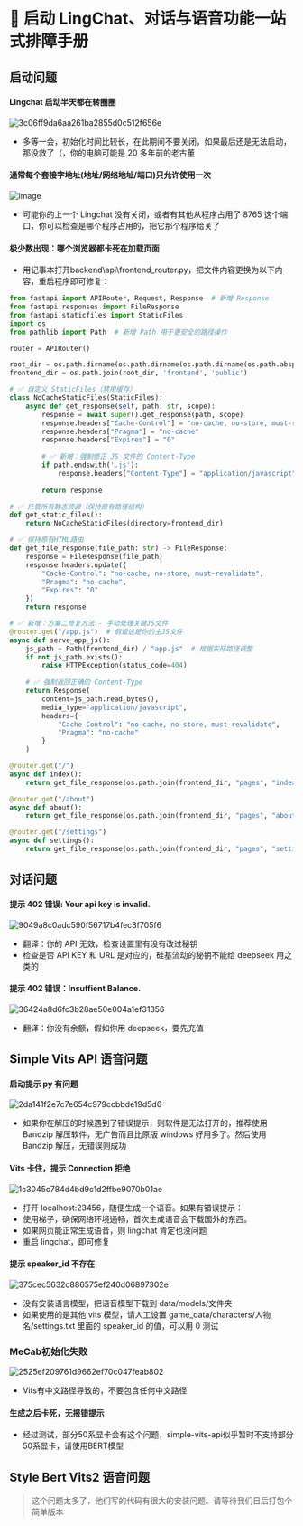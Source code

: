 # 📌 启动 LingChat、对话与语音功能一站式排障手册


## 启动问题

#### Lingchat 启动半天都在转圈圈

![3c06ff9da6aa261ba2855d0c512f656e](/assets/463052615-ca13a991-4e8a-4c0d-b98e-67be36845a79.png)

- 多等一会，初始化时间比较长，在此期间不要关闭，如果最后还是无法启动，那没救了（，你的电脑可能是 20 多年前的老古董

#### 通常每个套接字地址(地址/网络地址/端口)只允许使用一次
![image](/assets/463053323-ea51c143-12da-4c7a-9c5e-8f18bc54b673.png)

- 可能你的上一个 Lingchat 没有关闭，或者有其他从程序占用了 8765 这个端口，你可以检查是哪个程序占用的，把它那个程序给关了

#### 极少数出现：哪个浏览器都卡死在加载页面
- 用记事本打开backend\api\frontend_router.py，把文件内容更换为以下内容，重启程序即可修复：
```python
from fastapi import APIRouter, Request, Response  # 新增 Response
from fastapi.responses import FileResponse
from fastapi.staticfiles import StaticFiles
import os
from pathlib import Path  # 新增 Path 用于更安全的路径操作

router = APIRouter()

root_dir = os.path.dirname(os.path.dirname(os.path.dirname(os.path.abspath(__file__))))
frontend_dir = os.path.join(root_dir, 'frontend', 'public')

# ✅ 自定义 StaticFiles（禁用缓存）
class NoCacheStaticFiles(StaticFiles):
    async def get_response(self, path: str, scope):
        response = await super().get_response(path, scope)
        response.headers["Cache-Control"] = "no-cache, no-store, must-revalidate"
        response.headers["Pragma"] = "no-cache"
        response.headers["Expires"] = "0"
        
        # ✅ 新增：强制修正 JS 文件的 Content-Type
        if path.endswith('.js'):
            response.headers["Content-Type"] = "application/javascript"
            
        return response

# ✅ 托管所有静态资源（保持原有路径结构）
def get_static_files():
    return NoCacheStaticFiles(directory=frontend_dir)

# ✅ 保持原有HTML路由
def get_file_response(file_path: str) -> FileResponse:
    response = FileResponse(file_path)
    response.headers.update({
        "Cache-Control": "no-cache, no-store, must-revalidate",
        "Pragma": "no-cache",
        "Expires": "0"
    })
    return response

# ✅ 新增：方案二修复方法 - 手动处理关键JS文件
@router.get("/app.js")  # 假设这是你的主JS文件
async def serve_app_js():
    js_path = Path(frontend_dir) / "app.js"  # 根据实际路径调整
    if not js_path.exists():
        raise HTTPException(status_code=404)
    
    # ✅ 强制返回正确的 Content-Type
    return Response(
        content=js_path.read_bytes(),
        media_type="application/javascript",
        headers={
            "Cache-Control": "no-cache, no-store, must-revalidate",
            "Pragma": "no-cache"
        }
    )

@router.get("/")
async def index():
    return get_file_response(os.path.join(frontend_dir, "pages", "index.html"))

@router.get("/about")
async def about():
    return get_file_response(os.path.join(frontend_dir, "pages", "about.html"))

@router.get("/settings")
async def settings():
    return get_file_response(os.path.join(frontend_dir, "pages", "settings.html"))
```

## 对话问题

#### 提示 402 错误: Your api key is invalid.
![9049a8c0adc590f56717b4fec3f705f6](/assets/463052225-26c603e7-0ef2-4664-903a-11a366720449.jpg)

- 翻译：你的 API 无效，检查设置里有没有改过秘钥
- 检查是否 API KEY 和 URL 是对应的，硅基流动的秘钥不能给 deepseek 用之类的

#### 提示 402 错误：Insuffient Balance.
![36424a8d6fc3b28ae50e004a1ef31356](/assets/463052051-68e96fb7-38e1-465f-bb7e-2ab6f0c5c942.png)

- 翻译：你没有余额，假如你用 deepseek，要先充值

## Simple Vits API 语音问题

#### 启动提示 py 有问题

![2da141f2e7c7e654c979ccbbde19d5d6](/assets/463051728-7b560c32-8831-4dcc-b313-eb4be55f86c9.png)

- 如果你在解压的时候遇到了错误提示，则软件是无法打开的，推荐使用 Bandzip 解压软件，无广告而且比原版 windows 好用多了。然后使用 Bandzip 解压，无错误则成功

#### Vits 卡住，提示 Connection 拒绝

![1c3045c784d4bd9c1d2ffbe9070b01ae](/assets/463047579-2ab88016-4efa-4bab-90aa-d952e83f5ed8.png)

- 打开 localhost:23456，随便生成一个语音。如果有错误提示：
- 使用梯子，确保网络环境通畅，首次生成语音会下载国外的东西。
- 如果网页能正常生成语音，则 lingchat 肯定也没问题
- 重启 lingchat，即可修复

#### 提示 speaker_id 不存在
![375cec5632c886575ef240d06897302e](/assets/463047395-5d0d1e7c-14a4-43fb-b240-2299bcb4cf45.png)
- 没有安装语言模型，把语音模型下载到 data/models/文件夹
- 如果使用的是其他 vits 模型，请人工设置 game_data/characters/人物名/settings.txt 里面的 speaker_id 的值，可以用 0 测试

### MeCab初始化失败
![2525ef209761d9662ef70c047feab802](/assets/463047395-5d0d1e7c-14a4-43fb-b240-2299bcb4cf45.png)
- Vits有中文路径导致的，不要包含任何中文路径

#### 生成之后卡死，无报错提示
- 经过测试，部分50系显卡会有这个问题，simple-vits-api似乎暂时不支持部分50系显卡，请使用BERT模型

## Style Bert Vits2 语音问题

> 这个问题太多了，他们写的代码有很大的安装问题。请等待我们日后打包个简单版本